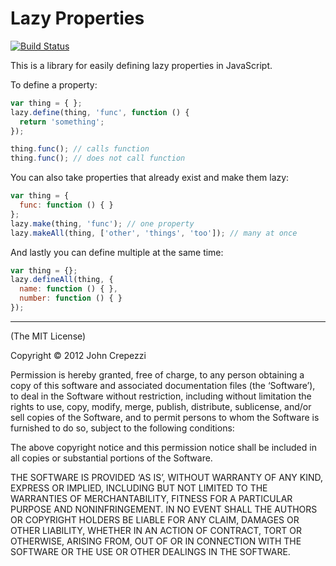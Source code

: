 # Lazy Properties

[![Build Status](https://secure.travis-ci.org/seejohnrun/laze.png)](http://travis-ci.org/seejohnrun/laze)

This is a library for easily defining lazy properties in JavaScript.

To define a property:

``` javascript
var thing = { };
lazy.define(thing, 'func', function () {
  return 'something';
});

thing.func(); // calls function
thing.func(); // does not call function
```

You can also take properties that already exist and make them lazy:

``` javascript
var thing = {
  func: function () { }
};
lazy.make(thing, 'func'); // one property
lazy.makeAll(thing, ['other', 'things', 'too']); // many at once
```

And lastly you can define multiple at the same time:

``` javascript
var thing = {};
lazy.defineAll(thing, {
  name: function () { },
  number: function () { }
});
```

---

(The MIT License)

Copyright © 2012 John Crepezzi

Permission is hereby granted, free of charge, to any person obtaining a copy of
this software and associated documentation files (the ‘Software’), to deal in
the Software without restriction, including without limitation the rights to
use, copy, modify, merge, publish, distribute, sublicense, and/or sell copies
of the Software, and to permit persons to whom the Software is furnished to do
so, subject to the following conditions:

The above copyright notice and this permission notice shall be included in all
copies or substantial portions of the Software.

THE SOFTWARE IS PROVIDED ‘AS IS’, WITHOUT WARRANTY OF ANY KIND, EXPRESS OR
IMPLIED, INCLUDING BUT NOT LIMITED TO THE WARRANTIES OF MERCHANTABILITY,
FITNESS FOR A PARTICULAR PURPOSE AND NONINFRINGEMENT. IN NO EVENT SHALL THE
AUTHORS OR COPYRIGHT HOLDERS BE LIABLE FOR ANY CLAIM, DAMAGES OR OTHER
LIABILITY, WHETHER IN AN ACTION OF CONTRACT, TORT OR OTHERWISE, ARISING FROM,
OUT OF OR IN CONNECTION WITH THE SOFTWARE OR THE USE OR OTHER DEALINGS IN THE
SOFTWARE.
